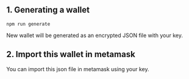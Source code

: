 ## 1. Generating a wallet
```shell
npm run generate
```

New wallet will be generated as an encrypted JSON file with your key.

## 2. Import this wallet in metamask

You can import this json file in metamask using your key.